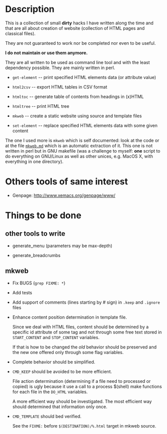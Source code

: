 Description
===========

This is a collection of small **dirty** hacks I have written along the time
and that are all about creation of website (collection of HTML pages and
classical files).

They are not guaranteed to work nor be completed nor even to be useful. 

**I do not maintain or use them anymore.**

They are all written to be used as command line tool and with the least
dependency possible. They are mainly written in perl.

- `get-element` -- print specified HTML elements data (or attribute value)

- `html2csv` -- export HTML tables in CSV format

- `htmltoc` -- generate table of contents from headings in (x)HTML

- `htmltree` -- print HTML tree

- `mkweb` -- create a static website using source and template files

- `set-element` -- replace specified HTML elements data with some given content

The one I used more is `mkweb` which is self documented: look at the code or
at the file [`mkweb.md`](mkweb.md) which is an automatic extraction of
it. This one is not written in perl but in GNU makefile (was a challenge to
myself: **one** script to do everything on GNU/Linux as well as other unices,
e.g. MacOS X, with everything in one directory).


Others tools of same interest
=============================

* Genpage: http://www.xemacs.org/genpage/www/


Things to be done
=================

other tools to write
--------------------

* generate_menu (parameters may be max-depth)

* generate_breadcrumbs

mkweb
-----

  * Fix BUGS (`grep FIXME: *`)

  * Add tests

  * Add support of comments (lines starting by # sign) in `.keep` and `.ignore`
    files

  * Enhance content position determination in template file.

    Since we deal with HTML files, content should be determined by a specific id
    attribute of some tag and not through some free text stored in
    `START_CONTENT` and `STOP_CONTENT` variables.

    If that is how to be changed the *old* behavior should be preserved and the
    new one offered only through some flag variables.
   
  * Complete behavior should be simplified.

  * `CMD_KEEP` should be avoided to be more efficient.

    File action determination (determining if a file need to processed or
    copied) is ugly because it use a call to a process $(shell) make functions
    for each file in the `DO_HTML` variables.

    A more efficient way should be investigated. The most efficient way should
    determined that information only once.

* `CMD_TEMPLATE` should bed verified.

    See the `FIXME:` before `$(DESTINATION)/%.html` target in mkweb source.
